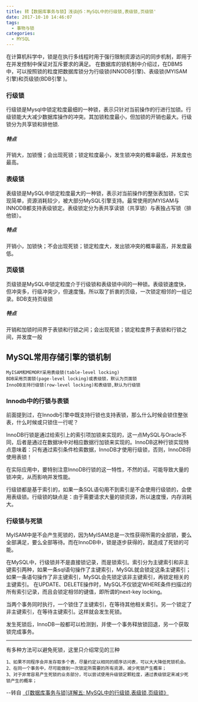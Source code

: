 ```yaml
---
title: 转【数据库事务与锁】浅谈@5：MySQL中的行级锁,表级锁,页级锁'
date: 2017-10-10 14:46:07
tags:
  - 事物与锁
categories:
  - MYSQL
---
```


在计算机科学中，锁是在执行多线程时用于强行限制资源访问的同步机制，即用于在并发控制中保证对互斥要求的满足。
在数据库的锁机制中介绍过，在DBMS中，可以按照锁的粒度把数据库锁分为行级锁(INNODB引擎)、表级锁(MYISAM引擎)和页级锁(BDB引擎 )。

### 行级锁
行级锁是Mysql中锁定粒度最细的一种锁，表示只针对当前操作的行进行加锁。行级锁能大大减少数据库操作的冲突。其加锁粒度最小，但加锁的开销也最大。行级锁分为共享锁和排他锁.

##### 特点

开销大，加锁慢；会出现死锁；锁定粒度最小，发生锁冲突的概率最低，并发度也最高。

### 表级锁
表级锁是MySQL中锁定粒度最大的一种锁，表示对当前操作的整张表加锁，它实现简单，资源消耗较少，被大部分MySQL引擎支持。最常使用的MYISAM与INNODB都支持表级锁定。表级锁定分为表共享读锁（共享锁）与表独占写锁（排他锁）。

##### 特点

开销小，加锁快；不会出现死锁；锁定粒度大，发出锁冲突的概率最高，并发度最低。

### 页级锁
页级锁是MySQL中锁定粒度介于行级锁和表级锁中间的一种锁。表级锁速度快，但冲突多，行级冲突少，但速度慢。所以取了折衷的页级，一次锁定相邻的一组记录。BDB支持页级锁

##### 特点

开销和加锁时间界于表锁和行锁之间；会出现死锁；锁定粒度界于表锁和行锁之间，并发度一般

## MySQL常用存储引擎的锁机制
    MyISAM和MEMORY采用表级锁(table-level locking)
    BDB采用页面锁(page-level locking)或表级锁，默认为页面锁
    InnoDB支持行级锁(row-level locking)和表级锁,默认为行级锁

### Innodb中的行锁与表锁
前面提到过，在Innodb引擎中既支持行锁也支持表锁，那么什么时候会锁住整张表，什么时候或只锁住一行呢？

InnoDB行锁是通过给索引上的索引项加锁来实现的，这一点MySQL与Oracle不同，后者是通过在数据块中对相应数据行加锁来实现的。InnoDB这种行锁实现特点意味着：只有通过索引条件检索数据，InnoDB才使用行级锁，否则，InnoDB将使用表锁！

在实际应用中，要特别注意InnoDB行锁的这一特性，不然的话，可能导致大量的锁冲突，从而影响并发性能。

行级锁都是基于索引的，如果一条SQL语句用不到索引是不会使用行级锁的，会使用表级锁。行级锁的缺点是：由于需要请求大量的锁资源，所以速度慢，内存消耗大。

### 行级锁与死锁
MyISAM中是不会产生死锁的，因为MyISAM总是一次性获得所需的全部锁，要么全部满足，要么全部等待。而在InnoDB中，锁是逐步获得的，就造成了死锁的可能。

在MySQL中，行级锁并不是直接锁记录，而是锁索引。索引分为主键索引和非主键索引两种，如果一条sql语句操作了主键索引，MySQL就会锁定这条主键索引；如果一条语句操作了非主键索引，MySQL会先锁定该非主键索引，再锁定相关的主键索引。 在UPDATE、DELETE操作时，MySQL不仅锁定WHERE条件扫描过的所有索引记录，而且会锁定相邻的键值，即所谓的next-key locking。

当两个事务同时执行，一个锁住了主键索引，在等待其他相关索引。另一个锁定了非主键索引，在等待主键索引。这样就会发生死锁。

发生死锁后，InnoDB一般都可以检测到，并使一个事务释放锁回退，另一个获取锁完成事务。

***

有多种方法可以避免死锁，这里只介绍常见的三种

    1、如果不同程序会并发存取多个表，尽量约定以相同的顺序访问表，可以大大降低死锁机会。
    2、在同一个事务中，尽可能做到一次锁定所需要的所有资源，减少死锁产生概率；
    3、对于非常容易产生死锁的业务部分，可以尝试使用升级锁定颗粒度，通过表级锁定来减少死锁产生的概率；


--转自 [《[数据库事务与锁]详解五: MySQL中的行级锁,表级锁,页级锁》](http://www.cnblogs.com/wang-meng/p/5506927.html)